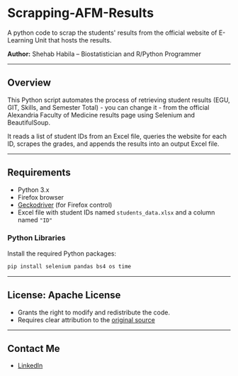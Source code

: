 # Scrapping-AFM-Results
A python code to scrap the students' results from the official website of E-Learning Unit that hosts the results.

**Author:** Shehab Habila – Biostatistician and R/Python Programmer   

---

## Overview

This Python script automates the process of retrieving student results (EGU, GIT, Skills, and Semester Total) - you can change it - from the official Alexandria Faculty of Medicine results page using Selenium and BeautifulSoup.

It reads a list of student IDs from an Excel file, queries the website for each ID, scrapes the grades, and appends the results into an output Excel file.

---

## Requirements

- Python 3.x
- Firefox browser
- [Geckodriver](https://github.com/mozilla/geckodriver/releases) (for Firefox control)
- Excel file with student IDs named `students_data.xlsx` and a column named `"ID"`

### Python Libraries

Install the required Python packages:

```bash
pip install selenium pandas bs4 os time
```

---

## License: Apache License
- Grants the right to modify and redistribute the code.
- Requires clear attribution to the [original source](https://github.com/Shehab-Habila/Scrapping-AFM-Results/)


---

## Contact Me
- [LinkedIn](https://www.linkedin.com/in/shehab-habila/)
